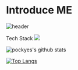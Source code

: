 # Introduce ME
![header](https://capsule-render.vercel.app/api?type=transparent&color=auto&height=300&section=header&text=HanAreum&fontSize=90)


Tech Stack
<img src="https://img.shields.io/badge/Python-3766AB?style=flat-square&logo=Python&logoColor=white"/>

![pockyes's github stats](https://github-readme-stats.vercel.app/api?username=pockyes&show_icons=true)


<!-- ![header](https://capsule-render.vercel.app/api?type=slice) -->
[![Top Langs](https://github-readme-stats.vercel.app/api/top-langs/?username=pockyes)](https://github.com/pockyes/github-readme-stats)






<!--
**pockyes/pockyes** is a ✨ _special_ ✨ repository because its `README.md` (this file) appears on your GitHub profile.

Here are some ideas to get you started:

- 🔭 I’m currently working on ...
- 🌱 I’m currently learning ...
- 👯 I’m looking to collaborate on ...
- 🤔 I’m looking for help with ...
- 💬 Ask me about ...
- 📫 How to reach me: ...
- 😄 Pronouns: ...
- ⚡ Fun fact: ...
-->
